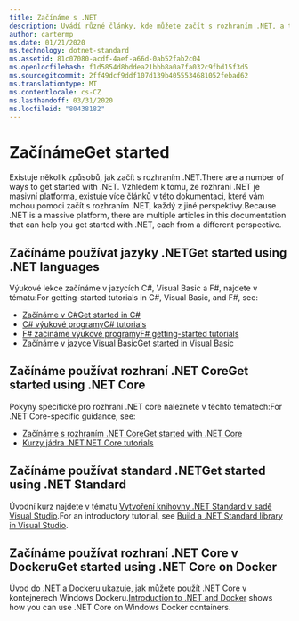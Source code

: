 ```yaml
---
title: Začínáme s .NET
description: Uvádí různé články, kde můžete začít s rozhraním .NET, a to z hlediska jazyka i platformy.
author: cartermp
ms.date: 01/21/2020
ms.technology: dotnet-standard
ms.assetid: 81c07080-acdf-4aef-a66d-0ab52fab2c04
ms.openlocfilehash: f1d5854d8bddea21bbb8a0a7fa032c9fbd15f3d5
ms.sourcegitcommit: 2ff49dcf9ddf107d139b4055534681052febad62
ms.translationtype: MT
ms.contentlocale: cs-CZ
ms.lasthandoff: 03/31/2020
ms.locfileid: "80438182"
---
```

# <a name="get-started"></a><span data-ttu-id="8da40-103">Začínáme</span><span class="sxs-lookup"><span data-stu-id="8da40-103">Get started</span></span>

<span data-ttu-id="8da40-104">Existuje několik způsobů, jak začít s rozhraním .NET.</span><span class="sxs-lookup"><span data-stu-id="8da40-104">There are a number of ways to get started with .NET.</span></span> <span data-ttu-id="8da40-105">Vzhledem k tomu, že rozhraní .NET je masivní platforma, existuje více článků v této dokumentaci, které vám mohou pomoci začít s rozhraním .NET, každý z jiné perspektivy.</span><span class="sxs-lookup"><span data-stu-id="8da40-105">Because .NET is a massive platform, there are multiple articles in this documentation that can help you get started with .NET, each from a different perspective.</span></span>

## <a name="get-started-using-net-languages"></a><span data-ttu-id="8da40-106">Začínáme používat jazyky .NET</span><span class="sxs-lookup"><span data-stu-id="8da40-106">Get started using .NET languages</span></span>

<span data-ttu-id="8da40-107">Výukové lekce začínáme v jazycích C#, Visual Basic a F#, najdete v tématu:</span><span class="sxs-lookup"><span data-stu-id="8da40-107">For getting-started tutorials in C#, Visual Basic, and F#, see:</span></span>

* [<span data-ttu-id="8da40-108">Začínáme v C#</span><span class="sxs-lookup"><span data-stu-id="8da40-108">Get started in C#</span></span>](../csharp/getting-started/index.md)
* [<span data-ttu-id="8da40-109">C# výukové programy</span><span class="sxs-lookup"><span data-stu-id="8da40-109">C# tutorials</span></span>](../csharp/tutorials/index.md)
* [<span data-ttu-id="8da40-110">F# začínáme výukové programy</span><span class="sxs-lookup"><span data-stu-id="8da40-110">F# getting-started tutorials</span></span>](../fsharp/get-started/index.md)
* [<span data-ttu-id="8da40-111">Začínáme v jazyce Visual Basic</span><span class="sxs-lookup"><span data-stu-id="8da40-111">Get started in Visual Basic</span></span>](../visual-basic/getting-started/index.md)

## <a name="get-started-using-net-core"></a><span data-ttu-id="8da40-112">Začínáme používat rozhraní .NET Core</span><span class="sxs-lookup"><span data-stu-id="8da40-112">Get started using .NET Core</span></span>

<span data-ttu-id="8da40-113">Pokyny specifické pro rozhraní .NET core naleznete v těchto tématech:</span><span class="sxs-lookup"><span data-stu-id="8da40-113">For .NET Core-specific guidance, see:</span></span>

* [<span data-ttu-id="8da40-114">Začínáme s rozhraním .NET Core</span><span class="sxs-lookup"><span data-stu-id="8da40-114">Get started with .NET Core</span></span>](../core/get-started.md)
* [<span data-ttu-id="8da40-115">Kurzy jádra .NET</span><span class="sxs-lookup"><span data-stu-id="8da40-115">.NET Core tutorials</span></span>](../core/tutorials/index.md)

## <a name="get-started-using-net-standard"></a><span data-ttu-id="8da40-116">Začínáme používat standard .NET</span><span class="sxs-lookup"><span data-stu-id="8da40-116">Get started using .NET Standard</span></span>

<span data-ttu-id="8da40-117">Úvodní kurz najdete v tématu [Vytvoření knihovny .NET Standard v sadě Visual Studio](../core/tutorials/library-with-visual-studio.md).</span><span class="sxs-lookup"><span data-stu-id="8da40-117">For an introductory tutorial, see [Build a .NET Standard library in Visual Studio](../core/tutorials/library-with-visual-studio.md).</span></span>

## <a name="get-started-using-net-core-on-docker"></a><span data-ttu-id="8da40-118">Začínáme používat rozhraní .NET Core v Dockeru</span><span class="sxs-lookup"><span data-stu-id="8da40-118">Get started using .NET Core on Docker</span></span>

<span data-ttu-id="8da40-119">[Úvod do .NET a Dockeru](../core/docker/introduction.md) ukazuje, jak můžete použít .NET Core v kontejnerech Windows Dockeru.</span><span class="sxs-lookup"><span data-stu-id="8da40-119">[Introduction to .NET and Docker](../core/docker/introduction.md) shows how you can use .NET Core on Windows Docker containers.</span></span>
